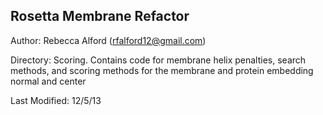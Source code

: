 Rosetta Membrane Refactor
---

Author: Rebecca Alford (rfalford12@gmail.com)

Directory: Scoring. Contains code for membrane helix penalties, search methods, and scoring methods for the membrane and protein embedding normal and center

Last Modified: 12/5/13
